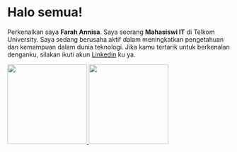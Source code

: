 # Halo semua! 
Perkenalkan saya **Farah Annisa**.
Saya seorang **Mahasiswi IT** di Telkom University.
Saya sedang berusaha aktif dalam meningkatkan pengetahuan dan kemampuan dalam dunia teknologi.
Jika kamu tertarik untuk berkenalan denganku, silakan ikuti akun [Linkedin](www.linkedin.com/in/farah-annisa-5b1686193) ku ya.

<p align="left">
<a href="https://github.com/farahwkwk">
  <img height="180em" src="https://github-readme-stats-eight-theta.vercel.app/api?username=farahwkwk&show_icons=true&theme=algolia&include_all_commits=true&count_private=true"/>
  <img height="180em" src="https://github-readme-stats-eight-theta.vercel.app/api/top-langs/?username=farahwkwk&layout=compact&langs_count=8&theme=algolia"/>
</a>
</p>

